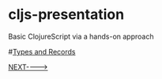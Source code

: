 # cljs-presentation
Basic ClojureScript via a hands-on approach

#[Types and Records](https://github.com/wallclockbuilder/cljs-presentation/blob/master/39_types/39/types.cljs)

[NEXT---->](https://github.com/wallclockbuilder/cljs-presentation)
